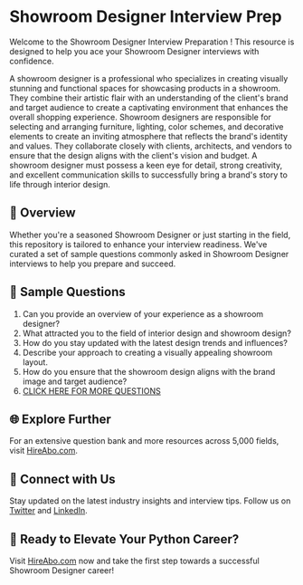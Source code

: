 # Showroom Designer Interview Prep

Welcome to the Showroom Designer Interview Preparation ! This resource is designed to help you ace your Showroom Designer interviews with confidence.

A showroom designer is a professional who specializes in creating visually stunning and functional spaces for showcasing products in a showroom. They combine their artistic flair with an understanding of the client's brand and target audience to create a captivating environment that enhances the overall shopping experience. Showroom designers are responsible for selecting and arranging furniture, lighting, color schemes, and decorative elements to create an inviting atmosphere that reflects the brand's identity and values. They collaborate closely with clients, architects, and vendors to ensure that the design aligns with the client's vision and budget. A showroom designer must possess a keen eye for detail, strong creativity, and excellent communication skills to successfully bring a brand's story to life through interior design.

## 🚀 Overview

Whether you're a seasoned Showroom Designer or just starting in the field, this repository is tailored to enhance your interview readiness. We've curated a set of sample questions commonly asked in Showroom Designer interviews to help you prepare and succeed.

## 📝 Sample Questions

1. Can you provide an overview of your experience as a showroom designer?
2. What attracted you to the field of interior design and showroom design?
3. How do you stay updated with the latest design trends and influences?
4. Describe your approach to creating a visually appealing showroom layout.
5. How do you ensure that the showroom design aligns with the brand image and target audience?
6. [CLICK HERE FOR MORE QUESTIONS](https://hireabo.com/job/6_2_28/Showroom%20Designer)

## 🌐 Explore Further

For an extensive question bank and more resources across 5,000 fields, visit [HireAbo.com](https://www.hireabo.com).

## 📱 Connect with Us

Stay updated on the latest industry insights and interview tips. Follow us on [Twitter](https://twitter.com/hireabo) and [LinkedIn](https://www.linkedin.com/in/hire-abo-3609972a8/).

## 🚀 Ready to Elevate Your Python Career?

Visit [HireAbo.com](https://www.hireabo.com) now and take the first step towards a successful Showroom Designer career!